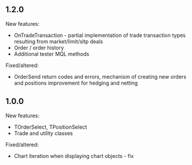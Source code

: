 ## 1.2.0

New features:
- OnTradeTransaction - partial implementation of trade transaction types resulting from market/limit/sltp deals
- Order / order history
- Additional tester MQL methods

Fixed/altered:
- OrderSend return codes and errors, mechanism of creating new orders and positions improvement for hedging and netting

## 1.0.0

New features:
- TOrderSelect, TPositionSelect
- Trade and utility classes

Fixed/altered:
- Chart iteration when displaying chart objects - fix